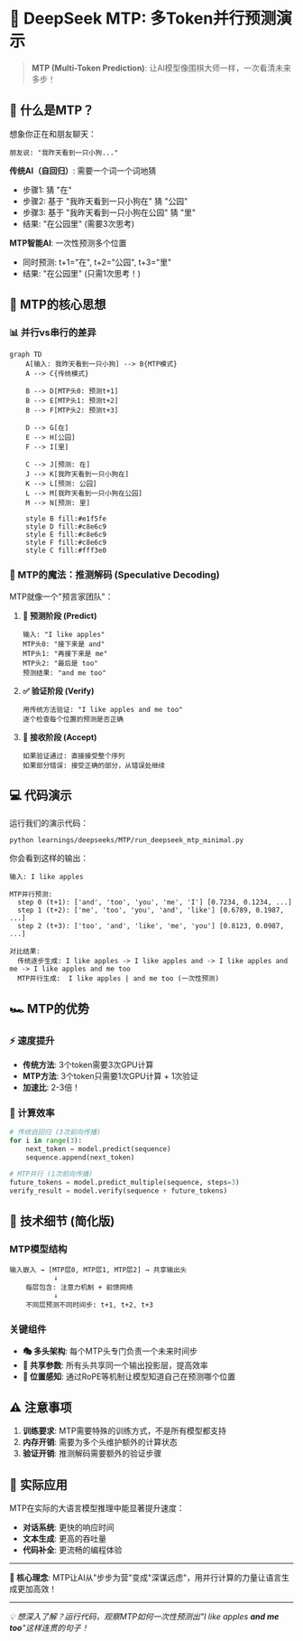 # 🚀 DeepSeek MTP: 多Token并行预测演示

> **MTP (Multi-Token Prediction)**: 让AI模型像围棋大师一样，一次看清未来多步！

## 🎯 什么是MTP？

想象你正在和朋友聊天：

```
朋友说: "我昨天看到一只小狗..."
```

**传统AI（自回归）**: 需要一个词一个词地猜
- 步骤1: 猜 "在" 
- 步骤2: 基于 "我昨天看到一只小狗在" 猜 "公园"  
- 步骤3: 基于 "我昨天看到一只小狗在公园" 猜 "里"
- 结果: "在公园里" (需要3次思考)

**MTP智能AI**: 一次性预测多个位置
- 同时预测: t+1="在", t+2="公园", t+3="里"
- 结果: "在公园里" (只需1次思考！)

## 🧠 MTP的核心思想

### 📊 并行vs串行的差异

```mermaid
graph TD
    A[输入: 我昨天看到一只小狗] --> B{MTP模式}
    A --> C{传统模式}
    
    B --> D[MTP头0: 预测t+1]
    B --> E[MTP头1: 预测t+2] 
    B --> F[MTP头2: 预测t+3]
    
    D --> G[在]
    E --> H[公园]
    F --> I[里]
    
    C --> J[预测: 在]
    J --> K[我昨天看到一只小狗在]
    K --> L[预测: 公园]
    L --> M[我昨天看到一只小狗在公园]
    M --> N[预测: 里]
    
    style B fill:#e1f5fe
    style D fill:#c8e6c9
    style E fill:#c8e6c9
    style F fill:#c8e6c9
    style C fill:#fff3e0
```

### 🎪 MTP的魔法：推测解码 (Speculative Decoding)

MTP就像一个"预言家团队"：

1. **🔮 预测阶段 (Predict)**
   ```
   输入: "I like apples"
   MTP头0: "接下来是 and"
   MTP头1: "再接下来是 me" 
   MTP头2: "最后是 too"
   预测结果: "and me too"
   ```

2. **✅ 验证阶段 (Verify)**
   ```
   用传统方法验证: "I like apples and me too"
   逐个检查每个位置的预测是否正确
   ```

3. **🎉 接收阶段 (Accept)**
   ```
   如果验证通过: 直接接受整个序列
   如果部分错误: 接受正确的部分，从错误处继续
   ```

## 💻 代码演示

运行我们的演示代码：

```bash
python learnings/deepseeks/MTP/run_deepseek_mtp_minimal.py
```

你会看到这样的输出：

```
输入: I like apples

MTP并行预测:
  step 0 (t+1): ['and', 'too', 'you', 'me', 'I'] [0.7234, 0.1234, ...]
  step 1 (t+2): ['me', 'too', 'you', 'and', 'like'] [0.6789, 0.1987, ...]
  step 2 (t+3): ['too', 'and', 'like', 'me', 'you'] [0.8123, 0.0987, ...]

对比结果:
  传统逐步生成: I like apples -> I like apples and -> I like apples and me -> I like apples and me too
  MTP并行生成:  I like apples | and me too (一次性预测)
```

## 🏎️ MTP的优势

### ⚡ 速度提升
- **传统方法**: 3个token需要3次GPU计算
- **MTP方法**: 3个token只需要1次GPU计算 + 1次验证
- **加速比**: 2-3倍！

### 🧮 计算效率
```python
# 传统自回归 (3次前向传播)
for i in range(3):
    next_token = model.predict(sequence)
    sequence.append(next_token)

# MTP并行 (1次前向传播)
future_tokens = model.predict_multiple(sequence, steps=3)
verify_result = model.verify(sequence + future_tokens)
```

## 🔧 技术细节 (简化版)

### MTP模型结构

```
输入嵌入 → [MTP层0, MTP层1, MTP层2] → 共享输出头
           ↓
    每层包含: 注意力机制 + 前馈网络
           ↓  
    不同层预测不同时间步: t+1, t+2, t+3
```

### 关键组件

- **🎭 多头架构**: 每个MTP头专门负责一个未来时间步
- **🔄 共享参数**: 所有头共享同一个输出投影层，提高效率
- **📍 位置感知**: 通过RoPE等机制让模型知道自己在预测哪个位置

## ⚠️ 注意事项

1. **训练要求**: MTP需要特殊的训练方式，不是所有模型都支持
2. **内存开销**: 需要为多个头维护额外的计算状态
3. **验证开销**: 推测解码需要额外的验证步骤

## 🚀 实际应用

MTP在实际的大语言模型推理中能显著提升速度：

- **对话系统**: 更快的响应时间
- **文本生成**: 更高的吞吐量  
- **代码补全**: 更流畅的编程体验

---

**🎯 核心理念**: MTP让AI从"步步为营"变成"深谋远虑"，用并行计算的力量让语言生成更加高效！

---

*💡 想深入了解？运行代码，观察MTP如何一次性预测出"I like apples **and me too**"这样连贯的句子！*
